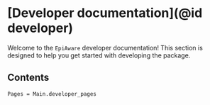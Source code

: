 # [Developer documentation](@id developer)

Welcome to the `EpiAware` developer documentation! This section is designed to help you get started with developing the package.

## Contents

```@contents
Pages = Main.developer_pages
```
